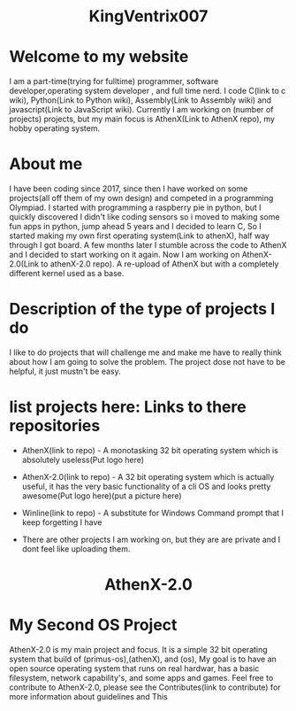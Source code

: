 <h1 align="center">KingVentrix007<h1>

# Welcome to my website

I am a part-time(trying for fulltime) programmer, software developer,operating system developer , and full time nerd.
I code C(link to c wiki), Python(Link to Python wiki), Assembly(Link to Assembly wiki) and javascript(Link to JavaScript wiki). Currently I am working on (number of projects) projects, but my main focus is AthenX(Link to AthenX repo), my hobby operating system. 

# About me

I have been coding since 2017, since then I have worked on some projects(all off them of my own design) and competed in a programming Olympiad. I started with programming a raspberry pie in python, but I quickly discovered I didn't like coding sensors so i moved to making some fun apps in python, jump ahead 5 years and I decided to learn C, So I started making my own first operating system(Link to athenX), half way through I got board. A few months later I stumble across the code to AthenX and I decided to start working on it again. Now I am working on AthenX-2.0(Link to athenX-2.0 repo). A re-upload of AthenX but with a completely different kernel used as a base.  

# Description of the type of projects I do

I like to do projects that will challenge me and make me have to really think about how I am going to solve the problem. The project dose not have to be helpful, it just mustn't be easy.

# list projects here: Links to there repositories

- AthenX(link to repo) - A monotasking 32 bit operating system which is absolutely useless(Put logo here)
- AthenX-2.0(link to repo) - A 32 bit operating system which is actually useful, it has the very basic functionality of a cli OS and looks pretty awesome(Put logo here)(put a picture here)
- Winline(link to repo) - A substitute for Windows Command prompt that I keep forgetting I have

- There are other projects I am working on, but they are are private and I dont feel like uploading them.


<h1 align="center">AthenX-2.0<h1>

# My Second OS Project
AthenX-2.0 is my main project and focus. It is a simple 32 bit operating system that build of (primus-os),(athenX), and (os), My goal is to have an open source operating system that runs on real hardwar, has a basic filesystem, network capability's, and some apps and games. Feel free to contribute to AthenX-2.0, please see the Contributes(link to contribute) for more information about guidelines and This
